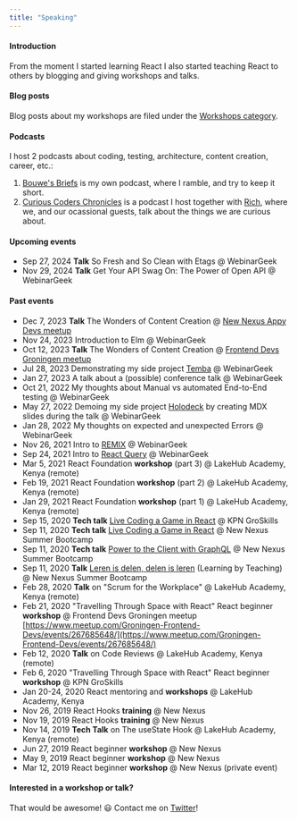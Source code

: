 ```yaml
---
title: "Speaking"
---
```


#### Introduction

From the moment I started learning React I also started teaching React to others by blogging and giving workshops and talks.

#### Blog posts

Blog posts about my workshops are filed under the [Workshops category].

#### Podcasts

I host 2 podcasts about coding, testing, architecture, content creation, career, etc.:

1. [Bouwe's Briefs](https://anchor.fm/bouwe77) is my own podcast, where I ramble, and try to keep it short.
2. [Curious Coders Chronicles](https://anchor.fm/curious-coder) is a podcast I host together with [Rich](https://richstone.io), where we, and our ocassional guests, talk about the things we are curious about.

#### Upcoming events

- Sep 27, 2024 **Talk** So Fresh and So Clean with Etags @ WebinarGeek
- Nov 29, 2024 **Talk** Get Your API Swag On: The Power of Open API @ WebinarGeek

#### Past events

- Dec 7, 2023 **Talk** The Wonders of Content Creation @ [New Nexus Appy Devs meetup](https://meetu.ps/e/MFCcl/BzT2z/i)
- Nov 24, 2023 Introduction to Elm @ WebinarGeek
- Oct 12, 2023 **Talk** The Wonders of Content Creation @ [Frontend Devs Groningen meetup](https://www.meetup.com/groningen-frontend-devs/events/296030439/)
- Jul 28, 2023 Demonstrating my side project [Temba] @ WebinarGeek
- Jan 27, 2023 A talk about a (possible) conference talk @ WebinarGeek
- Oct 21, 2022 My thoughts about Manual vs automated End-to-End testing @ WebinarGeek
- May 27, 2022 Demoing my side project [Holodeck] by creating MDX slides during the talk @ WebinarGeek
- Jan 28, 2022 My thoughts on expected and unexpected Errors @ WebinarGeek
- Nov 26, 2021 Intro to [REMIX] @ WebinarGeek
- Sep 24, 2021 Intro to [React Query] @ WebinarGeek
- Mar 5, 2021 React Foundation **workshop** (part 3) @ LakeHub Academy, Kenya (remote)
- Feb 19, 2021 React Foundation **workshop** (part 2) @ LakeHub Academy, Kenya (remote)
- Jan 29, 2021 React Foundation **workshop** (part 1) @ LakeHub Academy, Kenya (remote)
- Sep 15, 2020 **Tech talk** [Live Coding a Game in React] @ KPN GroSkills
- Sep 11, 2020 **Tech talk** [Live Coding a Game in React] @ New Nexus Summer Bootcamp
- Sep 11, 2020 **Tech talk** [Power to the Client with GraphQL] @ New Nexus Summer Bootcamp
- Sep 11, 2020 **Talk** [Leren is delen, delen is leren] (Learning by Teaching) @ New Nexus Summer Bootcamp
- Feb 28, 2020 **Talk** on "Scrum for the Workplace" @ LakeHub Academy, Kenya (remote)
- Feb 21, 2020 "Travelling Through Space with React"
  React beginner **workshop** @ Frontend Devs Groningen meetup
  [https://www.meetup.com/Groningen-Frontend-Devs/events/267685648/](https://www.meetup.com/Groningen-Frontend-Devs/events/267685648/)
- Feb 12, 2020 **Talk** on Code Reviews @ LakeHub Academy, Kenya (remote)
- Feb 6, 2020 "Travelling Through Space with React"
  React beginner **workshop** @ KPN GroSkills
- Jan 20-24, 2020 React mentoring and **workshops** @ LakeHub Academy, Kenya
- Nov 26, 2019 React Hooks **training** @ New Nexus
- Nov 19, 2019 React Hooks **training** @ New Nexus
- Nov 14, 2019 **Tech Talk** on The useState Hook @ LakeHub Academy, Kenya (remote)
- Jun 27, 2019 React beginner **workshop** @ New Nexus
- May 9, 2019 React beginner **workshop** @ New Nexus
- Mar 12, 2019 React beginner **workshop** @ New Nexus (private event)

#### Interested in a workshop or talk?

That would be awesome! 😃 Contact me on [Twitter]!

[holodeck]: https://github.com/bouwe77/holodeck
[live coding a game in react]: https://newnexus.nl/webinar/live-coding-a-game-in-react
[leren is delen, delen is leren]: https://newnexus.nl/webinar/leren-is-delen-delen-is-leren
[power to the client with graphql]: https://newnexus.nl/webinar/power-to-the-client-with-graphql
[workshops category]: /categories/workshops
[twitter]: https://twitter.com/bouwe
[react query]: https://react-query.tanstack.com
[remix]: https://remix.run
[temba]: https://github.com/bouwe77/temba#readme

